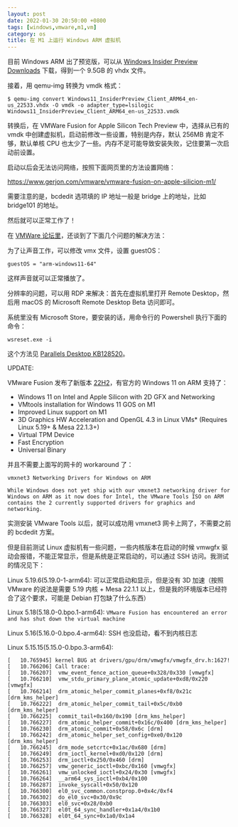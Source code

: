 ```yaml
---
layout: post
date: 2022-01-30 20:50:00 +0800
tags: [windows,vmware,m1,vm]
category: os
title: 在 M1 上运行 Windows ARM 虚拟机
---
```


目前 Windows ARM 出了预览版，可以从 [Windows Insider Preview Downloads](https://www.microsoft.com/en-us/software-download/windowsinsiderpreviewARM64) 下载，得到一个 9.5GB 的 vhdx 文件。

接着，用 qemu-img 转换为 vmdk 格式：

```shell
$ qemu-img convert Windows11_InsiderPreview_Client_ARM64_en-us_22533.vhdx -O vmdk -o adapter_type=lsilogic Windows11_InsiderPreview_Client_ARM64_en-us_22533.vmdk
```

转换后，在 VMWare Fusion for Apple Silicon Tech Preview 中，选择从已有的 vmdk 中创建虚拟机，启动前修改一些设置，特别是内存，默认 256MB 肯定不够，默认单核 CPU 也太少了一些。内存不足可能导致安装失败，记住要第一次启动前设置。

启动以后会无法访问网络，按照下面网页里的方法设置网络：

https://www.gerjon.com/vmware/vmware-fusion-on-apple-silicion-m1/

需要注意的是，bcdedit 选项填的 IP 地址一般是 bridge 上的地址，比如 bridge101 的地址。

然后就可以正常工作了！

在 [VMWare 论坛里](https://communities.vmware.com/t5/Fusion-for-Apple-Silicon-Tech/Vmware-Fusion-Apple-Silicon-Support-Windows/m-p/2868331)，还谈到了下面几个问题的解决方法：

为了让声音工作，可以修改 vmx 文件，设置 guestOS：

```
guestOS = "arm-windows11-64"
```

这样声音就可以正常播放了。

分辨率的问题，可以用 RDP 来解决：首先在虚拟机里打开 Remote Desktop，然后用 macOS 的 Microsoft Remote Desktop Beta 访问即可。

系统里没有 Microsoft Store，要安装的话，用命令行的 Powershell 执行下面的命令：

```
wsreset.exe -i
```

这个方法见 [Parallels Desktop KB128520](https://kb.parallels.com/128520)。

UPDATE:

VMware Fusion 发布了新版本 [22H2](https://blogs.vmware.com/teamfusion/2022/07/just-released-vmware-fusion-22h2-tech-preview.html)，有官方的 Windows 11 on ARM 支持了：

- Windows 11 on Intel and Apple Silicon with 2D GFX and Networking
- VMtools installation for Windows 11 GOS on M1
- Improved Linux support on M1
- 3D Graphics HW Acceleration and OpenGL 4.3 in Linux VMs* (Requires Linux 5.19+ & Mesa 22.1.3+)
- Virtual TPM Device
- Fast Encryption
- Universal Binary

并且不需要上面写的网卡的 workaround 了：

	vmxnet3 Networking Drivers for Windows on ARM
	
	While Windows does not yet ship with our vmxnet3 networking driver for
	Windows on ARM as it now does for Intel, the VMware Tools ISO on ARM
	contains the 2 currently supported drivers for graphics and networking.

实测安装 VMware Tools 以后，就可以成功用 vmxnet3 网卡上网了，不需要之前的 bcdedit 方案。

但是目前测试 Linux 虚拟机有一些问题，一些内核版本在启动的时候 vmwgfx 驱动会报错，不能正常显示，但是系统是正常启动的，可以通过 SSH 访问。我测试的情况见下：

Linux 5.19.6(5.19.0-1-arm64): 可以正常启动和显示，但是没有 3D 加速（按照 VMware 的说法是需要 5.19 内核 + Mesa 22.1.1 以上，但是我的环境版本已经符合了这个要求，可能是 Debian 打包缺了什么东西）

Linux 5.18(5.18.0-0.bpo.1-arm64): `VMware Fusion has encountered an error and has shut down the virtual machine`

Linux 5.16(5.16.0-0.bpo.4-arm64): SSH 也没启动，看不到内核日志

Linux 5.15.15(5.15.0-0.bpo.3-arm64):

```
[   10.765945] kernel BUG at drivers/gpu/drm/vmwgfx/vmwgfx_drv.h:1627!
[   10.766206] Call trace:
[   10.766207]  vmw_event_fence_action_queue+0x328/0x330 [vmwgfx]
[   10.766210]  vmw_stdu_primary_plane_atomic_update+0xd8/0x220 [vmwgfx]
[   10.766214]  drm_atomic_helper_commit_planes+0xf8/0x21c [drm_kms_helper]
[   10.766222]  drm_atomic_helper_commit_tail+0x5c/0xb0 [drm_kms_helper]
[   10.766225]  commit_tail+0x160/0x190 [drm_kms_helper]
[   10.766227]  drm_atomic_helper_commit+0x16c/0x400 [drm_kms_helper]
[   10.766230]  drm_atomic_commit+0x58/0x6c [drm]
[   10.766242]  drm_atomic_helper_set_config+0xe0/0x120 [drm_kms_helper]
[   10.766245]  drm_mode_setcrtc+0x1ac/0x680 [drm]
[   10.766249]  drm_ioctl_kernel+0xd0/0x120 [drm]
[   10.766253]  drm_ioctl+0x250/0x460 [drm]
[   10.766257]  vmw_generic_ioctl+0xbc/0x160 [vmwgfx]
[   10.766261]  vmw_unlocked_ioctl+0x24/0x30 [vmwgfx]
[   10.766264]  __arm64_sys_ioctl+0xb4/0x100
[   10.766287]  invoke_syscall+0x50/0x120
[   10.766300]  el0_svc_common.constprop.0+0x4c/0xf4
[   10.766302]  do_el0_svc+0x30/0x9c
[   10.766303]  el0_svc+0x28/0xb0
[   10.766327]  el0t_64_sync_handler+0x1a4/0x1b0
[   10.766328]  el0t_64_sync+0x1a0/0x1a4
```